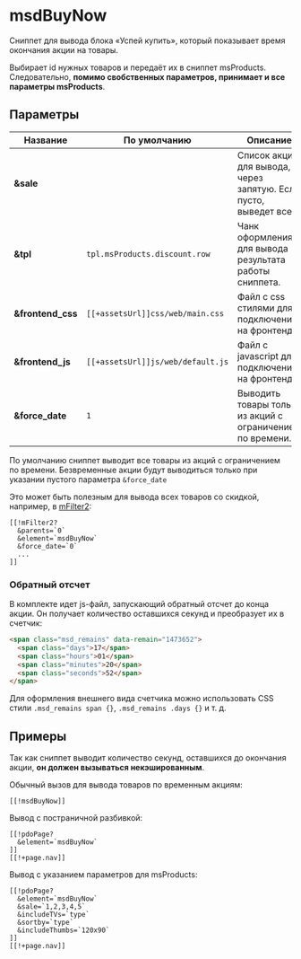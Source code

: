 # msdBuyNow

Сниппет для вывода блока «Успей купить», который показывает время окончания акции на товары.

Выбирает id нужных товаров и передаёт их в сниппет msProducts.
Следовательно, **помимо свобственных параметров, принимает и все параметры msProducts**.

## Параметры

| Название          | По умолчанию                      | Описание                                                         |
| ----------------- | --------------------------------- | ---------------------------------------------------------------- |
| **&sale**         |                                   | Список акций для вывода, через запятую. Если пусто, выведет все. |
| **&tpl**          | `tpl.msProducts.discount.row`     | Чанк оформления для вывода результата работы сниппета.           |
| **&frontend_css** | `[[+assetsUrl]]css/web/main.css`  | Файл с css стилями для подключения на фронтенде.                 |
| **&frontend_js**  | `[[+assetsUrl]]js/web/default.js` | Файл с javascript для подключения на фронтенде.                  |
| **&force_date**   | `1`                               | Выводить товары только из акций с ограничением по времени.       |

По умолчанию сниппет выводит все товары из акций с ограничением по времени.
Безвременные акции будут выводиться только при указании пустого параметра `&force_date`

Это может быть полезным для вывода всех товаров со скидкой, например, в [mFilter2][1]:

```modx
[[!mFilter2?
  &parents=`0`
  &element=`msdBuyNow`
  &force_date=`0`
  ...
]]
```

### Обратный отсчет

В комплекте идет js-файл, запускающий обратный отсчет до конца акции. Он получает количество оставшихся секунд и преобразует их в счетчик:

```html
<span class="msd_remains" data-remain="1473652">
  <span class="days">17</span>
  <span class="hours">01</span>
  <span class="minutes">20</span>
  <span class="seconds">52</span>
</span>
```

Для оформления внешнего вида счетчика можно использовать CSS стили `.msd_remains span {}`, `.msd_remains .days {}` и т. д.

## Примеры

Так как сниппет выводит количество секунд, оставшихся до окончания акции, **он должен вызываться некэшированным**.

Обычный вызов для вывода товаров по временным акциям:

```modx
[[!msdBuyNow]]
```

Вывод с постраничной разбивкой:

```modx
[[!pdoPage?
  &element=`msdBuyNow`
]]
[[!+page.nav]]
```

Вывод с указанием параметров для msProducts:

```modx
[[!pdoPage?
  &element=`msdBuyNow`
  &sale=`1,2,3,4,5`
  &includeTVs=`type`
  &sortby=`type`
  &includeThumbs=`120x90`
]]
[[!+page.nav]]
```

[1]: /components/msearch2/snippets/mfilter2
